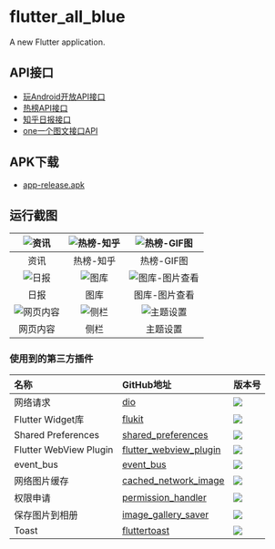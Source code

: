 # flutter_all_blue

A new Flutter application.


## API接口

- [玩Android开放API接口](https://www.wanandroid.com/blog/show/2)
- [热榜API接口](https://github.com/tophubs/TopList)
- [知乎日报接口](https://github.com/izzyleung/ZhihuDailyPurify/wiki/%E7%9F%A5%E4%B9%8E%E6%97%A5%E6%8A%A5-API-%E5%88%86%E6%9E%90)
- [one一个图文接口API](https://github.com/zuijiaoluo/ONE-API/blob/master/picture/pictureDetail.md)

## APK下载
- [app-release.apk](https://github.com/joudev/flutter-all-blue/raw/master/apk/app-release.apk)

## 运行截图

| ![资讯](https://github.com/joudev/flutter-all-blue/blob/master/screenshots/Snipaste_2019-09-16_00-47-19.png) | ![热榜-知乎](https://github.com/joudev/flutter-all-blue/blob/master/screenshots/Snipaste_2019-09-16_00-47-26.png) | ![热榜-GIF图](https://github.com/joudev/flutter-all-blue/blob/master/screenshots/Snipaste_2019-09-16_00-47-57.png) |
| :----------------------------------------------------------: | :----------------------------------------------------------: | :----------------------------------------------------------: |
|                             资讯                             |                          热榜-知乎                           |                          热榜-GIF图                          |
| ![日报](https://github.com/joudev/flutter-all-blue/blob/master/screenshots/Snipaste_2019-09-16_00-48-00.png) | ![图库](https://github.com/joudev/flutter-all-blue/blob/master/screenshots/Snipaste_2019-09-16_00-48-04.png) | ![图库-图片查看](https://github.com/joudev/flutter-all-blue/blob/master/screenshots/Snipaste_2019-09-26_17-09-10.png) |
|                             日报                             |                             图库                             |                        图库-图片查看                         |
| ![网页内容](https://github.com/joudev/flutter-all-blue/blob/master/screenshots/Snipaste_2019-09-16_00-49-45.png) | ![侧栏](https://github.com/joudev/flutter-all-blue/blob/master/screenshots/Snipaste_2019-09-16_00-50-40.png) | ![主题设置](https://github.com/joudev/flutter-all-blue/blob/master/screenshots/Snipaste_2019-09-16_00-50-43.png) |
|                           网页内容                           |                             侧栏                             |                           主题设置                           |



### 使用到的第三方插件


| 名称                   | GitHub地址                                                   | 版本号                                                       |
| :--------------------- | :----------------------------------------------------------- | :----------------------------------------------------------- |
| 网络请求               | [dio](https://pub.dartlang.org/packages/dio)                 | ![](https://img.shields.io/pub/v/dio.svg)                    |
| Flutter Widget库       | [flukit](https://github.com/flutterchina/flukit)             | ![](https://img.shields.io/pub/v/flukit.svg)                 |
| Shared Preferences     | [shared_preferences](https://github.com/flutter/plugins/tree/master/packages/shared_preferences) | ![](https://img.shields.io/pub/v/shared_preferences.svg)     |
| Flutter WebView Plugin | [flutter_webview_plugin](https://github.com/fluttercommunity/flutter_webview_plugin) | ![](https://img.shields.io/pub/v/flutter_webview_plugin.svg) |
| event_bus              | [event_bus](https://github.com/marcojakob/dart-event-bus)    | ![](https://img.shields.io/pub/v/event_bus.svg)              |
| 网络图片缓存           | [cached_network_image](https://github.com/renefloor/flutter_cached_network_image) | ![](https://img.shields.io/pub/v/cached_network_image.svg)   |
| 权限申请               | [permission_handler](https://pub.dev/packages/permission_handler) | ![](https://img.shields.io/pub/v/permission_handler.svg)     |
| 保存图片到相册         | [image_gallery_saver](https://github.com/hui-z/image_gallery_saver) | ![](https://img.shields.io/pub/v/image_gallery_saver.svg)    |
| Toast                  | [fluttertoast](https://pub.dev/packages/fluttertoast)        | ![](https://img.shields.io/pub/v/fluttertoast.svg)           |

